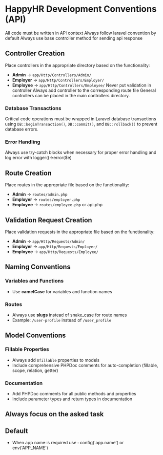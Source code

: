 # HappyHR Development Conventions (API)
All code must be written in API context
Always follow laravel convention by default
Always use base controller method for sending api response
## Controller Creation
Place controllers in the appropriate directory based on the functionality:
- **Admin** → `app/Http/Controllers/Admin/`
- **Employer** → `app/Http/Controllers/Employer/`
- **Employee** → `app/Http/Controllers/Employee/`
Never put validation in controller
Always add controller to the corresponding route file
General controllers can be placed in the main controllers directory.


### Database Transactions
Critical code operations must be wrapped in Laravel database transactions using `DB::beginTransaction()`, `DB::commit()`, and `DB::rollback()` to prevent database errors.

### Error Handling
Always use try-catch blocks when necessary for proper error handling and log error with logger()->error($e)

## Route Creation
Place routes in the appropriate file based on the functionality:
- **Admin** → `routes/admin.php`
- **Employer** → `routes/employer.php`
- **Employee** → `routes/employee.php`
  or api.php

## Validation Request Creation
Place validation requests in the appropriate file based on the functionality:
- **Admin** → `app/Http/Requests/Admin/`
- **Employer** → `app/Http/Requests/Employer/`
- **Employee** → `app/Http/Requests/Employee/`

## Naming Conventions

### Variables and Functions
- Use **camelCase** for variables and function names

### Routes
- Always use **slugs** instead of snake_case for route names
- Example: `/user-profile` instead of `/user_profile`

## Model Conventions

### Fillable Properties
- Always add `$fillable` properties to models
- Include comprehensive PHPDoc comments for auto-completion (fillable, scope, relation, getter)


### Documentation
- Add PHPDoc comments for all public methods and properties
- Include parameter types and return types in documentation 

## Always focus on the asked task

## Default
- When app name is required use : config('app.name') or env('APP_NAME')

